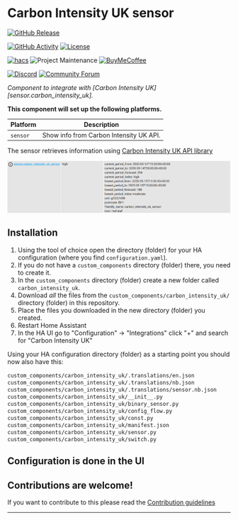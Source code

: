 # Carbon Intensity UK sensor

[![GitHub Release][releases-shield]][releases]

[![GitHub Activity][commits-shield]][commits]
[![License][license-shield]](LICENSE)

[![hacs][hacsbadge]][hacs]
![Project Maintenance][maintenance-shield]
[![BuyMeCoffee][buymecoffeebadge]][buymecoffee]

[![Discord][discord-shield]][discord]
[![Community Forum][forum-shield]][forum]

_Component to integrate with [Carbon Intensity UK][sensor.carbon_intensity_uk]._

**This component will set up the following platforms.**

Platform | Description
-- | --
`sensor` | Show info from Carbon Intensity UK API.

The sensor retrieves information using [Carbon Intensity UK API library](https://github.com/jscruz/carbonintensity)

![alt Sensor attributes](attributes.png "Sensor attributes")

## Installation

1. Using the tool of choice open the directory (folder) for your HA configuration (where you find `configuration.yaml`).
2. If you do not have a `custom_components` directory (folder) there, you need to create it.
3. In the `custom_components` directory (folder) create a new folder called `carbon_intensity_uk`.
4. Download _all_ the files from the `custom_components/carbon_intensity_uk/` directory (folder) in this repository.
5. Place the files you downloaded in the new directory (folder) you created.
6. Restart Home Assistant
7. In the HA UI go to "Configuration" -> "Integrations" click "+" and search for "Carbon Intensity UK"

Using your HA configuration directory (folder) as a starting point you should now also have this:

```text
custom_components/carbon_intensity_uk/.translations/en.json
custom_components/carbon_intensity_uk/.translations/nb.json
custom_components/carbon_intensity_uk/.translations/sensor.nb.json
custom_components/carbon_intensity_uk/__init__.py
custom_components/carbon_intensity_uk/binary_sensor.py
custom_components/carbon_intensity_uk/config_flow.py
custom_components/carbon_intensity_uk/const.py
custom_components/carbon_intensity_uk/manifest.json
custom_components/carbon_intensity_uk/sensor.py
custom_components/carbon_intensity_uk/switch.py
```

## Configuration is done in the UI

<!---->

## Contributions are welcome!

If you want to contribute to this please read the [Contribution guidelines](CONTRIBUTING.md)

***

[blueprint]: https://github.com/custom-components/blueprint
[buymecoffee]: https://www.buymeacoffee.com/jscruz
[buymecoffeebadge]: https://img.shields.io/badge/buy%20me%20a%20coffee-donate-yellow.svg?style=for-the-badge
[commits-shield]: https://img.shields.io/github/commit-activity/y/custom-components/sensor.carbon_intensity_uk.svg?style=for-the-badge
[commits]: https://github.com/custom-components/blueprint/commits/master
[hacs]: https://github.com/custom-components/hacs
[hacsbadge]: https://img.shields.io/badge/HACS-Custom-orange.svg?style=for-the-badge
[discord]: https://discord.gg/Qa5fW2R
[discord-shield]: https://img.shields.io/discord/330944238910963714.svg?style=for-the-badge
[exampleimg]: example.png
[forum-shield]: https://img.shields.io/badge/community-forum-brightgreen.svg?style=for-the-badge
[forum]: https://community.home-assistant.io/
[license-shield]: https://img.shields.io/github/license/custom-components/blueprint.svg?style=for-the-badge
[maintenance-shield]: https://img.shields.io/badge/maintainer-Jorge%20Cruz%20%40jscruz-blue.svg?style=for-the-badge
[releases-shield]: https://img.shields.io/github/release/custom-components/sensor.carbon_intensity_uk.svg?style=for-the-badge
[releases]: https://github.com/custom-components/sensor.carbon_intensity_uk/releases